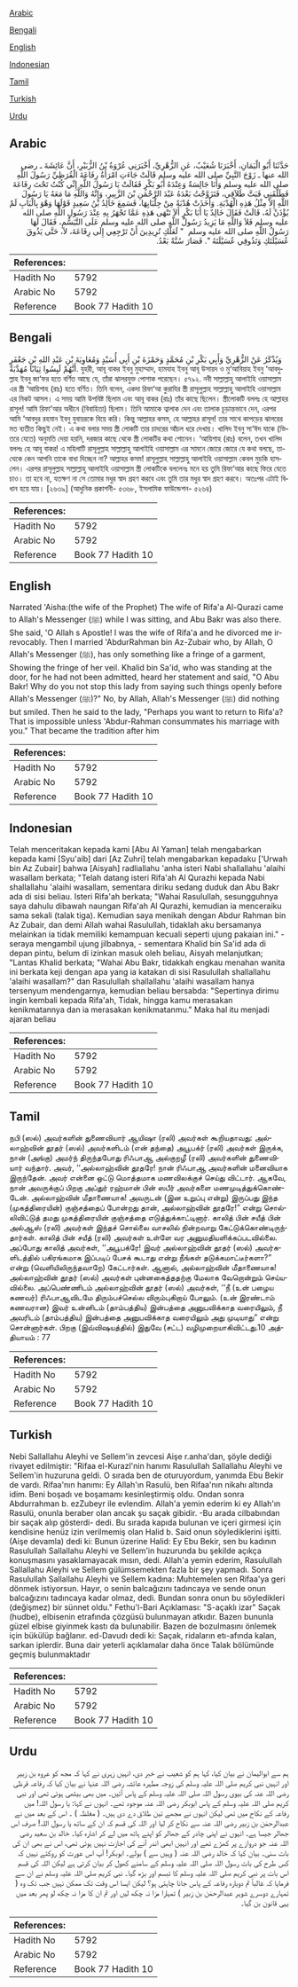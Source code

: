 [Arabic](#arabic)

[Bengali](#bengali)

[English](#english)

[Indonesian](#indonesian)

[Tamil](#tamil)

[Turkish](#turkish)

[Urdu](#urdu)

## Arabic


<div dir="rtl" lang="ar" style={{fontSize:'larger',backgroundColor:'#f8f9fa',padding:20}}>
حَدَّثَنَا أَبُو الْيَمَانِ، أَخْبَرَنَا شُعَيْبٌ، عَنِ الزُّهْرِيِّ، أَخْبَرَنِي عُرْوَةُ بْنُ الزُّبَيْرِ، أَنَّ عَائِشَةَ ـ رضى الله عنها ـ زَوْجَ النَّبِيِّ صلى الله عليه وسلم قَالَتْ جَاءَتِ امْرَأَةُ رِفَاعَةَ الْقُرَظِيِّ رَسُولَ اللَّهِ صلى الله عليه وسلم وَأَنَا جَالِسَةٌ وَعِنْدَهُ أَبُو بَكْرٍ فَقَالَتْ يَا رَسُولَ اللَّهِ إِنِّي كُنْتُ تَحْتَ رِفَاعَةَ فَطَلَّقَنِي فَبَتَّ طَلاَقِي، فَتَزَوَّجْتُ بَعْدَهُ عَبْدَ الرَّحْمَنِ بْنَ الزَّبِيرِ، وَإِنَّهُ وَاللَّهِ مَا مَعَهُ يَا رَسُولَ اللَّهِ إِلاَّ مِثْلُ هَذِهِ الْهُدْبَةِ‏.‏ وَأَخَذَتْ هُدْبَةً مِنْ جِلْبَابِهَا، فَسَمِعَ خَالِدُ بْنُ سَعِيدٍ قَوْلَهَا وَهْوَ بِالْبَابِ لَمْ يُؤْذَنْ لَهُ، قَالَتْ فَقَالَ خَالِدٌ يَا أَبَا بَكْرٍ أَلاَ تَنْهَى هَذِهِ عَمَّا تَجْهَرُ بِهِ عِنْدَ رَسُولِ اللَّهِ صلى الله عليه وسلم فَلاَ وَاللَّهِ مَا يَزِيدُ رَسُولُ اللَّهِ صلى الله عليه وسلم عَلَى التَّبَسُّمِ، فَقَالَ لَهَا رَسُولُ اللَّهِ صلى الله عليه وسلم ‏ "‏ لَعَلَّكِ تُرِيدِينَ أَنْ تَرْجِعِي إِلَى رِفَاعَةَ، لاَ، حَتَّى يَذُوقَ عُسَيْلَتَكِ وَتَذُوقِي عُسَيْلَتَهُ ‏"‏‏.‏ فَصَارَ سُنَّةً بَعْدُ‏.‏
</div>
<div style={{backgroundColor:'#f8f9fa',padding:20, marginBottom: 10}}><table> <thead> <tr> <th>References:</th> <th></th> </tr> </thead> <tbody><tr><td>Hadith No</td><td>5792</td></tr><tr><td>Arabic No</td><td>5792</td></tr><tr><td>Reference</td><td>Book 77 Hadith 10</td></tr></tbody></table></div>

## Bengali


<div dir="ltr" lang="bn" style={{fontSize:'larger',backgroundColor:'#f8f9fa',padding:20}}>
وَيُذْكَرُ عَنْ الزُّهْرِيِّ وَأَبِي بَكْرِ بْنِ مُحَمَّدٍ وَحَمْزَةَ بْنِ أَبِي أُسَيْدٍ وَمُعَاوِيَةَ بْنِ عَبْدِ اللهِ بْنِ جَعْفَرٍ أَنَّهُمْ لَبِسُوا ثِيَابًا مُهَدَّبَةً. যুহরী, আবূ বাকর ইবনু মুহাম্মাদ, হামযাহ ইবনু আবূ উসায়দ ও মু‘আবিয়াহ ইবনু ‘আবদুল্লাহ ইবনু জা‘ফর হতে বর্ণিত আছে যে, তাঁরা ঝালরযুক্ত পোশাক পরেছেন। ৫৭৯২. নবী সাল্লাল্লাহু আলাইহি ওয়াসাল্লাম এর স্ত্রী ‘আয়িশাহ (রাঃ) হতে বর্ণিত। তিনি বলেন, একদা রিফা‘আ কুরাযির স্ত্রী রাসূলুল্লাহ সাল্লাল্লাহু আলাইহি ওয়াসাল্লাম এর নিকট আসল। এ সময় আমি উপবিষ্ট ছিলাম এবং আবূ বাকর (রাঃ) তাঁর কাছে ছিলেন। স্ত্রীলোকটি বললঃ হে আল্লাহর রাসূল! আমি রিফা’আর অধীনে (বিবাহিতা) ছিলাম। তিনি আমাকে ত্বালাক দেন এবং তালাক চূড়ান্তভাবে দেন, এরপর আমি ‘আবদুর রহমান ইবনু যুবায়রকে বিয়ে করি। কিন্তু আল্লাহর কসম, হে আল্লাহর রাসূল! তার সাথে কাপড়ের ঝালরের মত ব্যতীত কিছুই নেই। এ কথা বলার সময় স্ত্রী লোকটি তার চাদরের আঁচল ধরে দেখায়। খালিদ ইবনু সা‘ঈদ যাকে (ভিতরে যেতে) অনুমতি দেয়া হয়নি, দরজার কাছে থেকে স্ত্রী লোকটির কথা শোনেন। ‘আয়িশাহ (রাঃ) বলেন, তখন খালিদ বললঃ হে আবূ বাকর! এ মহিলাটি রাসূলুল্লাহ সাল্লাল্লাহু আলাইহি ওয়াসাল্লাম এর সামনে জোরে জোরে যে কথা বলছে, তাত্থেকে কেন আপনি তাকে বাধা দিচ্ছেন না? আল্লাহর কসম! রাসূলুল্লাহ সাল্লাল্লাহু আলাইহি ওয়াসাল্লাম কেবল মুচকি হাসলেন। এরপর রাসূলুল্লাহ সাল্লাল্লাহু আলাইহি ওয়াসাল্লাম স্ত্রী লোকটিকে বললেনঃ মনে হয় তুমি রিফা‘আর কাছে ফিরে যেতে চাও। তা হবে না, যতক্ষণ না সে তোমার মধুর স্বাদ গ্রহণ করবে এবং তুমি তার মধুর স্বাদ গ্রহণ করবে। অতঃপর এটাই বিধান হয়ে যায়। [২৬৩৯] (আধুনিক প্রকাশনী- ৫৩৬৮, ইসলামিক ফাউন্ডেশন- ৫২৬৪)
</div>
<div style={{backgroundColor:'#f8f9fa',padding:20, marginBottom: 10}}><table> <thead> <tr> <th>References:</th> <th></th> </tr> </thead> <tbody><tr><td>Hadith No</td><td>5792</td></tr><tr><td>Arabic No</td><td>5792</td></tr><tr><td>Reference</td><td>Book 77 Hadith 10</td></tr></tbody></table></div>

## English


<div dir="ltr" lang="en" style={{fontSize:'larger',backgroundColor:'#f8f9fa',padding:20}}>
Narrated 'Aisha:(the wife of the Prophet) The wife of Rifa'a Al-Qurazi came to Allah's Messenger (ﷺ) while I was sitting, and Abu Bakr was also there. She said, 'O Allah s Apostle! I was the wife of Rifa'a and he divorced me irrevocably. Then I married 'AbdurRahman bin Az-Zubair who, by Allah, O Allah's Messenger (ﷺ), has only something like a fringe of a garment, Showing the fringe of her veil. Khalid bin Sa'id, who was standing at the door, for he had not been admitted, heard her statement and said, "O Abu Bakr! Why do you not stop this lady from saying such things openly before Allah's Messenger (ﷺ)?" No, by Allah, Allah's Messenger (ﷺ) did nothing but smiled. Then he said to the lady, "Perhaps you want to return to Rifa'a? That is impossible unless 'Abdur-Rahman consummates his marriage with you." That became the tradition after him
</div>
<div style={{backgroundColor:'#f8f9fa',padding:20, marginBottom: 10}}><table> <thead> <tr> <th>References:</th> <th></th> </tr> </thead> <tbody><tr><td>Hadith No</td><td>5792</td></tr><tr><td>Arabic No</td><td>5792</td></tr><tr><td>Reference</td><td>Book 77 Hadith 10</td></tr></tbody></table></div>

## Indonesian


<div dir="ltr" lang="id" style={{fontSize:'larger',backgroundColor:'#f8f9fa',padding:20}}>
Telah menceritakan kepada kami [Abu Al Yaman] telah mengabarkan kepada kami [Syu'aib] dari [Az Zuhri] telah mengabarkan kepadaku ['Urwah bin Az Zubair] bahwa [Aisyah] radliallahu 'anha isteri Nabi shallallahu 'alaihi wasallam berkata; "Telah datang isteri Rifa'ah Al Qurazhi kepada Nabi shallallahu 'alaihi wasallam, sementara diriku sedang duduk dan Abu Bakr ada di sisi beliau. Isteri Rifa'ah berkata; "Wahai Rasulullah, sesungguhnya saya dahulu dibawah naungan Rifa'ah Al Qurazhi, kemudian ia menceraiku sama sekali (talak tiga). Kemudian saya menikah dengan Abdur Rahman bin Az Zubair, dan demi Allah wahai Rasulullah, tidaklah aku bersamanya melainkan ia tidak memiliki kemampuan kecuali seperti ujung pakaian ini." -seraya mengambil ujung jilbabnya, - sementara Khalid bin Sa'id ada di depan pintu, belum di izinkan masuk oleh beliau, Aisyah melanjutkan; "Lantas Khalid berkata; "Wahai Abu Bakr, tidakkah engkau menahan wanita ini berkata keji dengan apa yang ia katakan di sisi Rasulullah shallallahu 'alaihi wasallam?" dan Rasulullah shallallahu 'alaihi wasallam hanya tersenyum mendengarnya, kemudian beliau bersabda: "Sepertinya dirimu ingin kembali kepada Rifa'ah, Tidak, hingga kamu merasakan kenikmatannya dan ia merasakan kenikmatanmu." Maka hal itu menjadi ajaran beliau
</div>
<div style={{backgroundColor:'#f8f9fa',padding:20, marginBottom: 10}}><table> <thead> <tr> <th>References:</th> <th></th> </tr> </thead> <tbody><tr><td>Hadith No</td><td>5792</td></tr><tr><td>Arabic No</td><td>5792</td></tr><tr><td>Reference</td><td>Book 77 Hadith 10</td></tr></tbody></table></div>

## Tamil


<div dir="ltr" lang="ta" style={{fontSize:'larger',backgroundColor:'#f8f9fa',padding:20}}>
நபி (ஸல்) அவர்களின் துணைவியார் ஆயிஷா (ரலி) அவர்கள் கூறியதாவது: அல்லாஹ்வின் தூதர் (ஸல்) அவர்களிடம் (என் தந்தை) அபூபக்ர் (ரலி) அவர்கள் இருக்க, நான் (அங்கு) அமர்ந் திருந்தபோது ரிஃபாஆ அல்குறழீ (ரலி) அவர்களின் துணைவியார் வந்தார். அவர், ‘‘அல்லாஹ்வின் தூதரே! நான் ரிஃபாஆ அவர்களின் மனைவியாக இருந்தேன். அவர் என்னை ஒட்டு மொத்தமாக மணவிலக்குச் செய்து விட்டார். ஆகவே, நான் அவருக்குப் பிறகு அப்துர் ரஹ்மான் பின் ஸபீர் அவர்களை மணமுடித்துக்கொண்டேன். அல்லாஹ்வின் மீதாணையாக! அவருடன் (இன உறுப்பு என்று) இருப்பது இந்த (முகத்திரையின்) குஞ்சத்தைப் போன்றது தான், அல்லாஹ்வின் தூதரே!” என்று சொல்லிவிட்டுத் தமது முகத்திரையின் குஞ்சத்தை எடுத்துக்காட்டினார். காலித் பின் சயீத் பின் அல்ஆஸ் (ரலி) அவர்கள் இந்தச் சொல்லை வாசலில் நின்றவாறு கேட்டுக்கொண்டிருந்தார்கள். காலித் பின் சயீத் (ரலி) அவர்கள் உள்ளே வர அனுமதியளிக்கப்படவில்லை. அப்போது காலித் அவர்கள், ‘‘அபூபக்ரே! இவர் அல்லாஹ்வின் தூதர் (ஸல்) அவர்களிடத்தில் பகிரங்கமாக இப்படிப் பேசக் கூடாது என்று நீங்கள் தடுக்கமாட்டீர்களா?” என்று (வெளியிலிருந்தவாறே) கேட்டார்கள். ஆனால், அல்லாஹ்வின் மீதாணையாக! அல்லாஹ்வின் தூதர் (ஸல்) அவர்கள் புன்னகைத்ததற்கு மேலாக வேறொன்றும் செய்யவில்லை. அப்பெண்ணிடம் அல்லாஹ்வின் தூதர் (ஸல்) அவர்கள், ‘‘நீ (உன் பழைய கணவர்) ரிஃபாஆவிடமே திரும்பச்செல்ல விரும்புகிறாய் போலும். (உன் இரண்டாம் கணவரான) இவர் உன்னிடம் (தாம்பத்திய) இன்பத்தை அனுபவிக்காத வரையிலும், நீ அவரிடம் (தாம்பத்திய) இன்பத்தை அனுபவிக்காத வரையிலும் அது முடியாது” என்று சொன்னார்கள். பிறகு (இவ்விஷயத்தில்) இதுவே (சட்ட) வழிமுறையாகிவிட்டது.10 அத்தியாயம் : 77
</div>
<div style={{backgroundColor:'#f8f9fa',padding:20, marginBottom: 10}}><table> <thead> <tr> <th>References:</th> <th></th> </tr> </thead> <tbody><tr><td>Hadith No</td><td>5792</td></tr><tr><td>Arabic No</td><td>5792</td></tr><tr><td>Reference</td><td>Book 77 Hadith 10</td></tr></tbody></table></div>

## Turkish


<div dir="ltr" lang="tr" style={{fontSize:'larger',backgroundColor:'#f8f9fa',padding:20}}>
Nebi Sallallahu Aleyhi ve Sellem'in zevcesi Aişe r.anha'dan, şöyle dediği rivayet edilmiştir: "Rifaa el-Kurazl'nin hanımı Rasulullah Sallallahu Aleyhi ve Sellem'in huzuruna geldi. O sırada ben de oturuyordum, yanımda Ebu Bekir de vardı. Rifaa'nın hanımı: Ey Allah'ın Rasulü, ben Rifaa'nın nikahı altında idim. Beni boşadı ve boşamamı kesinleştirmiş oldu. Ondan sonra Abdurrahman b. ezZubeyr ile evlendim. Allah'a yemin ederim ki ey Allah'ın Rasulü, onunla beraber olan ancak şu saçak gibidir. -Bu arada cilbabından bir saçak alıp gösterdi- dedi. Bu sırada kapıda bulunan ve içeri girmesi için kendisine henüz izin verilmemiş olan Halid b. Said onun söylediklerini işitti. (Aişe devamla) dedi ki: Bunun üzerine Halid: Ey Ebu Bekir, sen bu kadının Rasulullah Sallallahu Aleyhi ve Sellem'in huzurunda bu şekilde açıkça konuşmasını yasaklamayacak mısın, dedi. Allah'a yemin ederim, Rasulullah Sallallahu Aleyhi ve Sellem gülümsemekten fazla bir şey yapmadı. Sonra Rasulullah Sallallahu Aleyhi ve Sellem kadına: Muhtemelen sen Rifaa'ya geri dönmek istiyorsun. Hayır, o senin balcağızını tadıncaya ve sende onun balcağızını tadıncaya kadar olmaz, dedi. Bundan sonra onun bu söyledikleri (değişmez) bir sünnet oldu." Fethu'l-Bari Açıklaması: "S-açaklı izar" Saçak (hudbe), elbisenin etrafında çözgüsü bulunmayan atkıdır. Bazen bununla güzel elbise giyinmek kastı da bulunabilir. Bazen de bozulmasını önlemek için bükülüp bağlanır. ed-Davudı dedi ki: Saçak, ridaların etı-afında kalan, sarkan iplerdir. Buna dair yeterli açıklamalar daha önce Talak bölümünde geçmiş bulunmaktadır
</div>
<div style={{backgroundColor:'#f8f9fa',padding:20, marginBottom: 10}}><table> <thead> <tr> <th>References:</th> <th></th> </tr> </thead> <tbody><tr><td>Hadith No</td><td>5792</td></tr><tr><td>Arabic No</td><td>5792</td></tr><tr><td>Reference</td><td>Book 77 Hadith 10</td></tr></tbody></table></div>

## Urdu


<div dir="rtl" lang="ur" style={{fontSize:'larger',backgroundColor:'#f8f9fa',padding:20}}>
ہم سے ابوالیمان نے بیان کیا، کہا ہم کو شعیب نے خبر دی، انہیں زہری نے کہا کہ مجھ کو عروہ بن زبیر اور انہیں نبی کریم صلی اللہ علیہ وسلم کی زوجہ مطہرہ عائشہ رضی اللہ عنہا نے بیان کیا کہ رفاعہ قرظی رضی اللہ عنہ کی بیوی رسول اللہ صلی اللہ علیہ وسلم کے پاس آئیں۔ میں بھی بیٹھی ہوئی تھی اور نبی کریم صلی اللہ علیہ وسلم کے پاس ابوبکر رضی اللہ عنہ موجود تھے۔ انہوں نے کہا: یا رسول اللہ! میں رفاعہ کے نکاح میں تھی لیکن انہوں نے مجھے تین طلاق دے دی ہیں۔ ( مغلظہ ) ۔ اس کے بعد میں نے عبدالرحمٰن بن زبیر رضی اللہ عنہ سے نکاح کر لیا اور اللہ کی قسم کہ ان کے ساتھ یا رسول اللہ! صرف اس جھالر جیسا ہے۔ انہوں نے اپنی چادر کے جھالر کو اپنے ہاتھ میں لے کر اشارہ کیا۔ خالد بن سعید رضی اللہ عنہ جو دروازے پر کھڑے تھے اور انہیں ابھی اندر آنے کی اجازت نہیں ہوئی تھی، اس نے بھی ان کی بات سنی۔ بیان کیا کہ خالد رضی اللہ عنہ ( وہیں سے ) بولے۔ ابوبکر! آپ اس عورت کو روکتے نہیں کہ کس طرح کی بات رسول اللہ صلی اللہ علیہ وسلم کے سامنے کھول کر بیان کرتی ہے لیکن اللہ کی قسم اس بات پر نبی کریم صلی اللہ علیہ وسلم کا تبسم اور بڑھ گیا۔ نبی کریم صلی اللہ علیہ وسلم نے ان سے فرمایا کہ غالباً تم دوبارہ رفاعہ کے پاس جانا چاہتی ہو؟ لیکن ایسا اس وقت تک ممکن نہیں جب تک وہ ( تمہارے دوسرے شوہر عبدالرحمٰن بن زبیر ) تمہارا مزا نہ چکھ لیں اور تم ان کا مزا نہ چکھ لو پھر بعد میں یہی قانون بن گیا۔
</div>
<div style={{backgroundColor:'#f8f9fa',padding:20, marginBottom: 10}}><table> <thead> <tr> <th>References:</th> <th></th> </tr> </thead> <tbody><tr><td>Hadith No</td><td>5792</td></tr><tr><td>Arabic No</td><td>5792</td></tr><tr><td>Reference</td><td>Book 77 Hadith 10</td></tr></tbody></table></div>